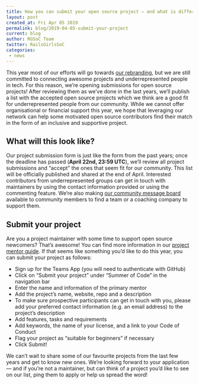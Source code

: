 ```yaml
---
title: How you can submit your open source project — and what is different this year
layout: post
created_at: Fri Apr 05 2019
permalink: blog/2019-04-05-submit-your-project
current: blog
author: RGSoC Team
twitter: RailsGirlsSoC
categories:
 - news
---
```


This year most of our efforts will go towards [our rebranding](https://railsgirlssummerofcode.org/blog/2019-03-21-the-future-of-rgsoc), but we are still committed to connecting awesome projects and underrepresented people in tech. For this reason, we’re opening submissions for open source projects! After reviewing them as we’ve done in the last years, we’ll publish a list with the accepted open source projects which we think are a good fit for underrepresented people from our community. While we cannot offer organisational or financial support this year, we hope that leveraging our network can help some motivated open source contributors find their match in the form of an inclusive and supportive project. 

## What will this look like?

Our project submission form is just like the form from the past years; once the deadline has passed (**April 22nd, 23:59 UTC**), we’ll review all project submissions and “accept” the ones that seem fit for our community. This list will be officially published and shared at the end of April. Interested contributors from underrepresented groups can get in touch with maintainers by using the contact information provided or using the commenting feature. We’re also making [our community message board](https://groups.google.com/forum/#!forum/rails-girls-summer-of-code-community) available to community members to find a team or a coaching company to support them. 

## Submit your project

Are you a project maintainer with some time to support open source newcomers? That’s awesome! You can find more information in our [project mentor guide](https://railsgirlssummerofcode.org/guide/projects). If that seems like something you’d like to do this year, you can submit your project as follows:

- Sign up for the Teams App (you will need to authenticate with GitHub)
- Click on “Submit your project” under “Summer of Code” in the navigation bar
- Enter the name and information of the primary mentor
- Add the project’s name, website, repo and a description
- To make sure prospective participants can get in touch with you, please add your preferred contact information (e.g. an email address) to the project’s description
- Add features, tasks and requirements
- Add keywords, the name of your license, and a link to your Code of Conduct
- Flag your project as “suitable for beginners” if necessary
- Click Submit!


We can’t wait to share some of our favourite projects from the last few years and get to know new ones. We’re looking forward to your application — and if you’re not a maintainer, but can think of a project you’d like to see on our list, ping them to apply or help us spread the word! 
